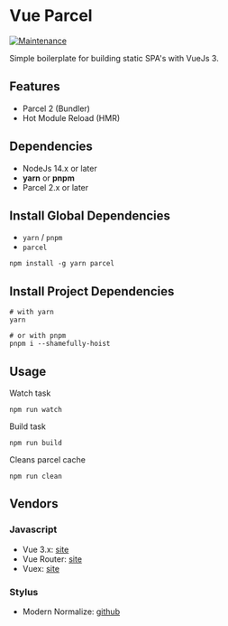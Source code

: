 Vue Parcel
==========

[![Maintenance](https://img.shields.io/badge/maintained%3F-yes-green.svg)](https://github.com/npulidom/vue-webapp/graphs/commit-activity)

Simple boilerplate for building static SPA's with VueJs 3.

## Features

- Parcel 2 (Bundler)
- Hot Module Reload (HMR)

## Dependencies

- NodeJs 14.x or later
- **yarn** or **pnpm**
- Parcel 2.x or later

## Install Global Dependencies

- `yarn` / `pnpm`
- `parcel`

```
npm install -g yarn parcel
```

## Install Project Dependencies
```
# with yarn
yarn

# or with pnpm
pnpm i --shamefully-hoist
```

## Usage

Watch task
```
npm run watch
```

Build task
```
npm run build
```

Cleans parcel cache
```
npm run clean
```

## Vendors

### Javascript

- Vue 3.x: [site](https://vuejs.org/)
- Vue Router: [site](http://router.vuejs.org/)
- Vuex: [site](https://vuex.vuejs.org/)

### Stylus

- Modern Normalize: [github](https://github.com/sindresorhus/modern-normalize)
